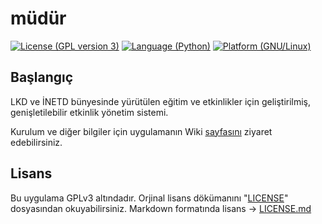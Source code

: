 # müdür
[![License (GPL version 3)](https://img.shields.io/badge/license-GNU%20GPL%20version%203-red.svg?style=flat-square)](https://www.gnu.org/licenses/gpl-3.0.en.html) [![Language (Python)](https://img.shields.io/badge/powered_by-Python-blue.svg?style=flat-square)](https://www.python.org/) [![Platform (GNU/Linux)](https://img.shields.io/badge/platform-GNU/Linux-yellow.svg?style=flat-square)](http://www.kernel.org)

## Başlangıç

LKD ve İNETD bünyesinde yürütülen eğitim ve etkinlikler için geliştirilmiş, genişletilebilir etkinlik yönetim sistemi.

Kurulum ve diğer bilgiler için uygulamanın Wiki [sayfasını](https://github.com/lkdtr/kamp-yazilimi/wiki) ziyaret edebilirsiniz.

## Lisans
Bu uygulama GPLv3 altındadır. Orjinal lisans dökümanını "[LICENSE](https://git.linux.org.tr/lkd-ab/mudur/src/master/LICENSE)" dosyasından okuyabilirsiniz.
Markdown formatında lisans -> [LICENSE.md](https://git.linux.org.tr/lkd-ab/mudur/src/master/LICENSE.md)
